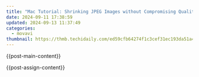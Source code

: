 ```yaml
---
title: "Mac Tutorial: Shrinking JPEG Images without Compromising Quality - Simple Steps Inside!"
date: 2024-09-11 17:38:59
updated: 2024-09-13 11:37:49
categories:
  - movavi
thumbnail: https://thmb.techidaily.com/ed59cfb64274f1c3cef31ec193da51a46dc4b1758c31b372bba92f57a24379da.jpg
---
```


{{post-main-content}}

<ins class="adsbygoogle"
     style="display:block"
     data-ad-format="autorelaxed"
     data-ad-client="ca-pub-7571918770474297"
     data-ad-slot="1223367746"></ins>

{{post-assign-content}}

<ins class="adsbygoogle"
     style="display:block"
     data-ad-client="ca-pub-7571918770474297"
     data-ad-slot="8358498916"
     data-ad-format="auto"
     data-full-width-responsive="true"></ins>
